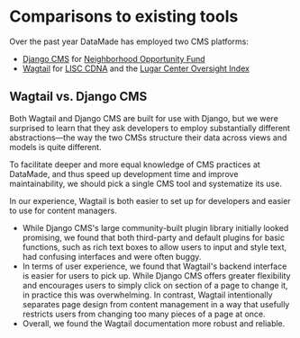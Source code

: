 # Comparisons to existing tools

Over the past year DataMade has employed two CMS platforms:

- [Django CMS](https://www.django-cms.org/en/) for [Neighborhood Opportunity Fund](https://github.com/datamade/neighborhood-fund)
- [Wagtail](https://wagtail.io/) for [LISC CDNA](https://github.com/datamade/lisc-cnda) and the [Lugar Center Oversight Index](https://github.com/datamade/committee-oversight)


## Wagtail vs. Django CMS

Both Wagtail and Django CMS are built for use with Django, but we were surprised to learn that they ask developers to employ substantially different abstractions—the way the two CMSs structure their data across views and models is quite different.

To facilitate deeper and more equal knowledge of CMS practices at DataMade, and thus speed up development time and improve maintainability, we should pick a single CMS tool and systematize its use.

In our experience, Wagtail is both easier to set up for developers and easier to use for content managers.

- While Django CMS's large community-built plugin library initially looked promising, we found that both third-party and default plugins for basic functions, such as rich text boxes to allow users to input and style text, had confusing interfaces and were often buggy.
- In terms of user experience, we found that Wagtail's backend interface is easier for users to pick up. While Django CMS offers greater flexibility and encourages users to simply click on section of a page to change it, in practice this was overwhelming. In contrast, Wagtail intentionally separates page design from content management in a way that usefully restricts users from changing too many pieces of a page at once.
- Overall, we found the Wagtail documentation more robust and reliable.
